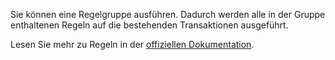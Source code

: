 Sie können eine Regelgruppe ausführen. Dadurch werden alle in der Gruppe enthaltenen Regeln auf die bestehenden Transaktionen ausgeführt.

Lesen Sie mehr zu Regeln in der [offiziellen Dokumentation](https://firefly-iii.readthedocs.io/en/latest/advanced/rules.html).